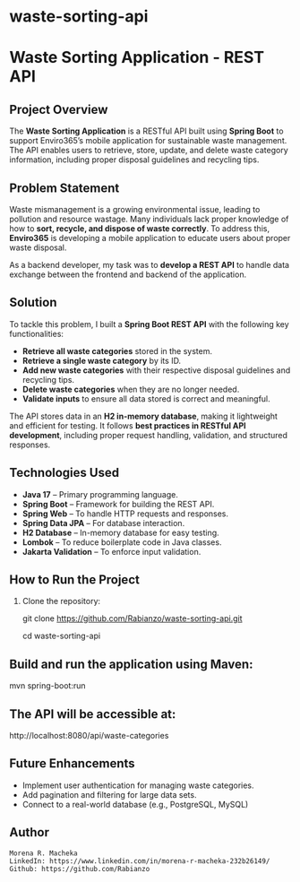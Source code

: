 # waste-sorting-api
# Waste Sorting Application - REST API

## **Project Overview**
The **Waste Sorting Application** is a RESTful API built using **Spring Boot** to support Enviro365’s mobile application for sustainable waste management. The API enables users to retrieve, store, update, and delete waste category information, including proper disposal guidelines and recycling tips.

## **Problem Statement**
Waste mismanagement is a growing environmental issue, leading to pollution and resource wastage. Many individuals lack proper knowledge of how to **sort, recycle, and dispose of waste correctly**. To address this, **Enviro365** is developing a mobile application to educate users about proper waste disposal.  

As a backend developer, my task was to **develop a REST API** to handle data exchange between the frontend and backend of the application.

## **Solution**
To tackle this problem, I built a **Spring Boot REST API** with the following key functionalities:
- **Retrieve all waste categories** stored in the system.
- **Retrieve a single waste category** by its ID.
- **Add new waste categories** with their respective disposal guidelines and recycling tips.
- **Delete waste categories** when they are no longer needed.
- **Validate inputs** to ensure all data stored is correct and meaningful.

The API stores data in an **H2 in-memory database**, making it lightweight and efficient for testing. It follows **best practices in RESTful API development**, including proper request handling, validation, and structured responses.

## **Technologies Used**
- **Java 17** – Primary programming language.
- **Spring Boot** – Framework for building the REST API.
- **Spring Web** – To handle HTTP requests and responses.
- **Spring Data JPA** – For database interaction.
- **H2 Database** – In-memory database for easy testing.
- **Lombok** – To reduce boilerplate code in Java classes.
- **Jakarta Validation** – To enforce input validation.

## **How to Run the Project**
1. Clone the repository:
   
   git clone https://github.com/Rabianzo/waste-sorting-api.git
   
   cd waste-sorting-api

## **Build and run the application using Maven:**
   mvn spring-boot:run

## **The API will be accessible at:**
   http://localhost:8080/api/waste-categories

## **Future Enhancements**
  - Implement user authentication for managing waste categories.
  - Add pagination and filtering for large data sets.
  - Connect to a real-world database (e.g., PostgreSQL, MySQL)

## **Author**
    Morena R. Macheka
    LinkedIn: https://www.linkedin.com/in/morena-r-macheka-232b26149/
    Github: https://github.com/Rabianzo
